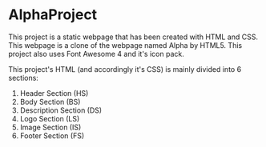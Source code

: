 # AlphaProject
This project is a static webpage that has been created with HTML and CSS. This webpage is a clone of the webpage named Alpha by HTML5.
This project also uses Font Awesome 4 and it's icon pack.

This project's HTML (and accordingly it's CSS) is mainly divided into 6 sections:
1. Header Section (HS)
2. Body Section (BS)
3. Description Section (DS)
4. Logo Section (LS)
5. Image Section (IS)
6. Footer Section (FS)
